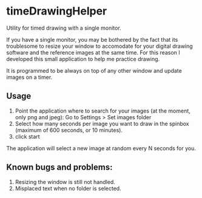 # timeDrawingHelper
Utility for timed drawing with a single monitor. 


If you have a single monitor, you may be bothered by the fact that its troublesome to resize your window to accomodate for your digital drawing software and the reference images at the same time.
For this reason I developed this small application to help me practice drawing.

It is programmed to be always on top of any other window and update images on a timer.

## Usage
1. Point the application where to search for your images (at the moment, only png and jpeg): Go to Settings > Set images folder 
2. Select how many seconds per image you want to draw in the spinbox (maximum of 600 seconds, or 10 minutes).
3. click start

The application will select a new image at random every N seconds for you. 

## Known bugs and problems:
1. Resizing the window is still not handled. 
2. Misplaced text when no folder is selected.

